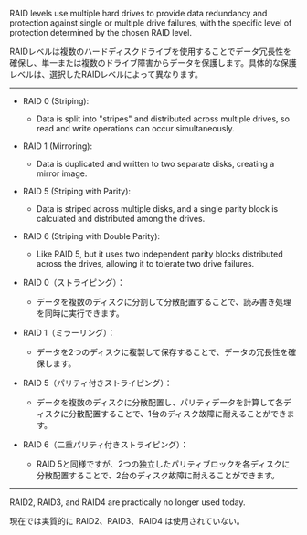 
RAID levels use multiple hard drives to provide data redundancy and protection against single or multiple drive failures, with the specific level of protection determined by the chosen RAID level.

RAIDレベルは複数のハードディスクドライブを使用することでデータ冗長性を確保し、単一または複数のドライブ障害からデータを保護します。具体的な保護レベルは、選択したRAIDレベルによって異なります。

---

- RAID 0 (Striping): 
	- Data is split into "stripes" and distributed across multiple drives, so read and write operations can occur simultaneously. 
- RAID 1 (Mirroring): 
	- Data is duplicated and written to two separate disks, creating a mirror image. 
- RAID 5 (Striping with Parity): 
	- Data is striped across multiple disks, and a single parity block is calculated and distributed among the drives. 
- RAID 6 (Striping with Double Parity): 
	- Like RAID 5, but it uses two independent parity blocks distributed across the drives, allowing it to tolerate two drive failures. 

- RAID 0（ストライピング）：
	- データを複数のディスクに分割して分散配置することで、読み書き処理を同時に実行できます。
- RAID 1（ミラーリング）：
	- データを2つのディスクに複製して保存することで、データの冗長性を確保します。
- RAID 5（パリティ付きストライピング）：
	- データを複数のディスクに分散配置し、パリティデータを計算して各ディスクに分散配置することで、1台のディスク故障に耐えることができます。
- RAID 6（二重パリティ付きストライピング）：
	- RAID 5と同様ですが、2つの独立したパリティブロックを各ディスクに分散配置することで、2台のディスク故障に耐えることができます。

---

RAID2, RAID3, and RAID4 are practically no longer used today.

現在では実質的に RAID2、RAID3、RAID4 は使用されていない。
